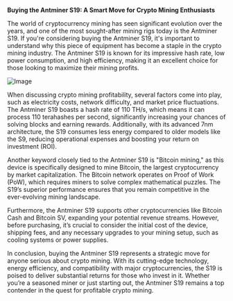 **Buying the Antminer S19: A Smart Move for Crypto Mining Enthusiasts**

The world of cryptocurrency mining has seen significant evolution over the years, and one of the most sought-after mining rigs today is the Antminer S19. If you're considering buying the Antminer S19, it's important to understand why this piece of equipment has become a staple in the crypto mining industry. The Antminer S19 is known for its impressive hash rate, low power consumption, and high efficiency, making it an excellent choice for those looking to maximize their mining profits.

![Image](https://github.com/user-attachments/assets/31692037-0104-4703-abd1-696b6a7dd41b)

When discussing crypto mining profitability, several factors come into play, such as electricity costs, network difficulty, and market price fluctuations. The Antminer S19 boasts a hash rate of 110 TH/s, which means it can process 110 terahashes per second, significantly increasing your chances of solving blocks and earning rewards. Additionally, with its advanced 7nm architecture, the S19 consumes less energy compared to older models like the S9, reducing operational expenses and boosting your return on investment (ROI).

Another keyword closely tied to the Antminer S19 is "Bitcoin mining," as this device is specifically designed to mine Bitcoin, the largest cryptocurrency by market capitalization. The Bitcoin network operates on Proof of Work (PoW), which requires miners to solve complex mathematical puzzles. The S19’s superior performance ensures that you remain competitive in the ever-evolving mining landscape.

Furthermore, the Antminer S19 supports other cryptocurrencies like Bitcoin Cash and Bitcoin SV, expanding your potential revenue streams. However, before purchasing, it’s crucial to consider the initial cost of the device, shipping fees, and any necessary upgrades to your mining setup, such as cooling systems or power supplies.

In conclusion, buying the Antminer S19 represents a strategic move for anyone serious about crypto mining. With its cutting-edge technology, energy efficiency, and compatibility with major cryptocurrencies, the S19 is poised to deliver substantial returns for those who invest in it. Whether you’re a seasoned miner or just starting out, the Antminer S19 remains a top contender in the quest for profitable crypto mining.